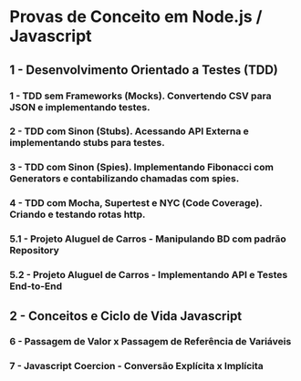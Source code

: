 # Provas de Conceito em Node.js / Javascript

## 1 - Desenvolvimento Orientado a Testes (TDD)

### 1 - TDD sem Frameworks (Mocks). Convertendo CSV para JSON e implementando testes.
### 2 - TDD com Sinon (Stubs). Acessando API Externa e implementando stubs para testes.
### 3 - TDD com Sinon (Spies). Implementando Fibonacci com Generators e contabilizando chamadas com spies.
### 4 - TDD com Mocha, Supertest e NYC (Code Coverage).  Criando e testando rotas http.
### 5.1 - Projeto Aluguel de Carros - Manipulando BD com padrão Repository
### 5.2 - Projeto Aluguel de Carros - Implementando API e Testes End-to-End

## 2 - Conceitos e Ciclo de Vida Javascript

### 6 - Passagem de Valor x Passagem de Referência de Variáveis
### 7 - Javascript Coercion - Conversão Explícita x Implícita
